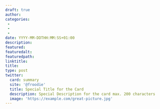 ```yaml
---
draft: true
author:
categories:
 - 
 - 
 - 
date: YYYY-MM-DDTHH:MM:SS+01:00
description:
featured:
featuredalt:
featuredpath:
linktitle:
title:
type: post
twitter:
  card: summary
  site: '@froodie'
  title: Special Title for the Card
  description: Special Description for the card max. 200 characters
  image: 'https://example.com/great-picture.jpg'
---
```

